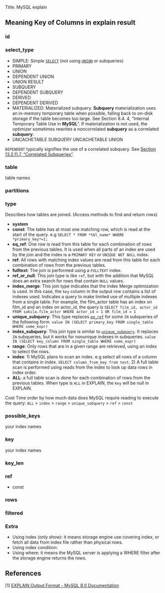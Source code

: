 Title: MySQL explain

## Meaning Key of Columns in explain result

### id

### select_type

- SIMPLE: Simple [`SELECT`](https://dev.mysql.com/doc/refman/8.0/en/select.html) (not using [`UNION`](https://dev.mysql.com/doc/refman/8.0/en/union.html) or subqueries)
- PRIMARY
- UNION
- DEPENDENT UNION
- UNION RESULT
- SUBQUERY
- DEPENDENT SUBQUERY
- DERIVED
- DEPENDENT DERIVED
- MATERIALIZED: Materialized subquery. **Subquery** materialization uses an in-memory temporary table when possible, falling back to on-disk storage if the table becomes too large. See Section 8.4. 4, “Internal Temporary Table Use in **MySQL**”. If materialization is not used, the optimizer sometimes rewrites a noncorrelated **subquery** as a correlated **subquery**.
- UNCACHETABLE SUBQUERY
  UNCACHETABLE UNION

`DEPENDENT` typically signifies the use of a correlated subquery. See [Section 13.2.11.7, “Correlated Subqueries”](https://dev.mysql.com/doc/refman/8.0/en/correlated-subqueries.html).



### table

table names

### partitions

### type

Describes how tables are joined. (Access methods to find and return rows)

- **system**
- **const**: The table has at most one matching row, which is read at the start of the query. e.g `SELECT * FROM *tbl_name* WHERE *primary_key*=1;`
- **eq_ref**: One row is read from this table for each combination of rows from the previous tables. It is used when all parts of an index are used by the join and the index is a `PRIMARY KEY` or `UNIQUE NOT NULL` index.
- **ref**: All rows with matching index values are read from this table for each combination of rows from the previous tables.
- **fulltext**: The join is performed using a `FULLTEXT` index. 
- **ref_or_null**: This join type is like `ref`, but with the addition that MySQL does an extra search for rows that contain `NULL` values.
- **index_merge**: This join type indicates that the Index Merge optimization is used. In this case, the `key` column in the output row contains a list of indexes used. Indicates a query to make limited use of multiple indexes from a single table. For example, the film_actor table has an index on film_id and an index on actor_id, the query is `SELECT film_id, actor_id FROM sakila.film_actor WHERE actor_id = 1 OR film_id = 1`
- **unique_subquery**: This type replaces [`eq_ref`](https://dev.mysql.com/doc/refman/8.0/en/explain-output.html#jointype_eq_ref) for some `IN` subqueries of the following form. `value IN (SELECT primary_key FROM single_table WHERE some_expr)`
- **index_subquery**: This join type is similar to [`unique_subquery`](https://dev.mysql.com/doc/refman/8.0/en/explain-output.html#jointype_unique_subquery). It replaces `IN` subqueries, but it works for nonunique indexes in subqueries. `value IN (SELECT key_column FROM single_table WHERE some_expr)`
- **range**: Only rows that are in a given range are retrieved, using an index to select the rows.
- **index**: 1) MySQL plans to scan an index. e.g select all rows of a column that contains in index. `SELECT column_from_key from test`. 2) A full table scan is performed using reads from the index to look up data rows in index order.
- **ALL**: a full table scan is done for each combination of rows from the previous tables. When type is `ALL` in EXPLAIN, the `key` will be null in EXPLAIN.

Cost Time order by how much data does MySQL require reading to execute the query: `ALL` > `index` > `range` > `unique_subquery` > `ref` > `const`

### possible_keys

your index names

### key

your index names

### key_len

### ref

- const

### rows

### filtered

### Extra

- Using index (only show): it means storage engine use covering index, or fetch all data from index file rather than physical rows.
- Using index condition:
- Using where: it means the MySQL server is applying a WHERE filter after the storage engine returns the rows.

## References

[1] [EXPLAIN Output Format - MySQL 8.0 Documentation](https://dev.mysql.com/doc/refman/8.0/en/explain-output.html#explain-join-types)